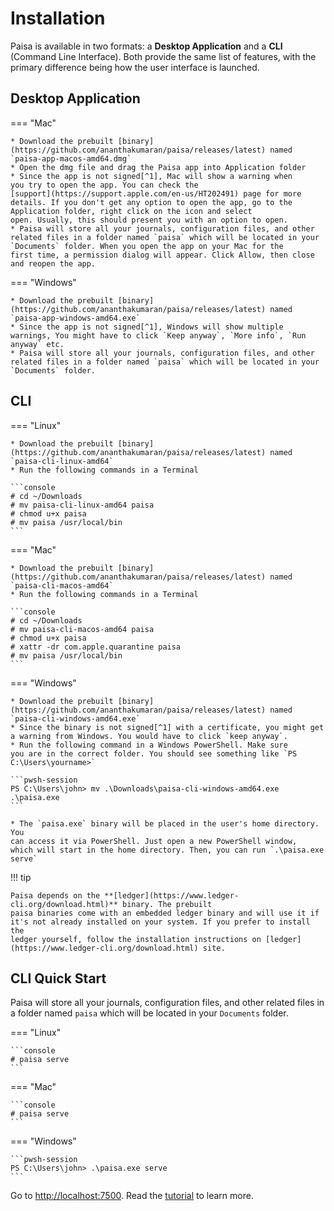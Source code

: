 # Installation

Paisa is available in two formats: a **Desktop Application** and a **CLI**
(Command Line Interface). Both provide the same list of features, with
the primary difference being how the user interface is launched.

## Desktop Application

=== "Mac"

    * Download the prebuilt [binary](https://github.com/ananthakumaran/paisa/releases/latest) named `paisa-app-macos-amd64.dmg`
    * Open the dmg file and drag the Paisa app into Application folder
    * Since the app is not signed[^1], Mac will show a warning when
    you try to open the app. You can check the
    [support](https://support.apple.com/en-us/HT202491) page for more
    details. If you don't get any option to open the app, go to the
    Application folder, right click on the icon and select
    open. Usually, this should present you with an option to open.
    * Paisa will store all your journals, configuration files, and other
    related files in a folder named `paisa` which will be located in your
    `Documents` folder. When you open the app on your Mac for the
    first time, a permission dialog will appear. Click Allow, then close and reopen the app.

=== "Windows"

    * Download the prebuilt [binary](https://github.com/ananthakumaran/paisa/releases/latest) named `paisa-app-windows-amd64.exe`
    * Since the app is not signed[^1], Windows will show multiple
    warnings, You might have to click `Keep anyway`, `More info`, `Run
    anyway` etc.
    * Paisa will store all your journals, configuration files, and other
    related files in a folder named `paisa` which will be located in your
    `Documents` folder.

## CLI

=== "Linux"

    * Download the prebuilt [binary](https://github.com/ananthakumaran/paisa/releases/latest) named `paisa-cli-linux-amd64`
    * Run the following commands in a Terminal

    ```console
    # cd ~/Downloads
    # mv paisa-cli-linux-amd64 paisa
    # chmod u+x paisa
    # mv paisa /usr/local/bin
    ```

=== "Mac"

    * Download the prebuilt [binary](https://github.com/ananthakumaran/paisa/releases/latest) named `paisa-cli-macos-amd64`
    * Run the following commands in a Terminal

    ```console
    # cd ~/Downloads
    # mv paisa-cli-macos-amd64 paisa
    # chmod u+x paisa
    # xattr -dr com.apple.quarantine paisa
    # mv paisa /usr/local/bin
    ```

=== "Windows"

    * Download the prebuilt [binary](https://github.com/ananthakumaran/paisa/releases/latest) named `paisa-cli-windows-amd64.exe`
    * Since the binary is not signed[^1] with a certificate, you might get
    a warning from Windows. You would have to click `keep anyway`.
    * Run the following command in a Windows PowerShell. Make sure
    you are in the correct folder. You should see something like `PS C:\Users\yourname>`

    ```pwsh-session
    PS C:\Users\john> mv .\Downloads\paisa-cli-windows-amd64.exe .\paisa.exe
    ```

    * The `paisa.exe` binary will be placed in the user's home directory. You
    can access it via PowerShell. Just open a new PowerShell window,
    which will start in the home directory. Then, you can run `.\paisa.exe serve`

!!! tip

    Paisa depends on the **[ledger](https://www.ledger-cli.org/download.html)** binary. The prebuilt
    paisa binaries come with an embedded ledger binary and will use it if
    it's not already installed on your system. If you prefer to install the
    ledger yourself, follow the installation instructions on [ledger](https://www.ledger-cli.org/download.html) site.

## CLI Quick Start

Paisa will store all your journals, configuration files, and other
related files in a folder named `paisa` which will be located in your
`Documents` folder.

=== "Linux"

    ```console
    # paisa serve
    ```

=== "Mac"

    ```console
    # paisa serve
    ```

=== "Windows"

    ```pwsh-session
    PS C:\Users\john> .\paisa.exe serve
    ```

Go to [http://localhost:7500](http://localhost:7500). Read the [tutorial](./tutorial.md) to learn more.

[^1]: I offer Paisa as a free app, and I don't generate any revenue
      from it. Code signing would require me to pay $99 for Mac and
      approximately $300 for Windows each and every year to get the
      necessary certificates. I can't justify spending that much for
      an app that doesn't generate any income. Unfortunately, as a
      result, you would have to jump through hoops to get it working.
